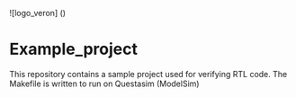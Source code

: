 ![logo_veron] ()
# Example_project
This repository contains a sample project used for verifying RTL code. The Makefile is written to run on Questasim (ModelSim)

